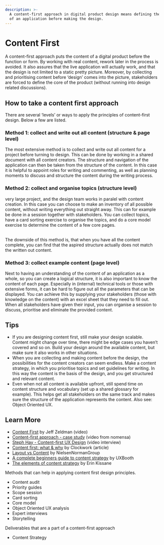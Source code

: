 ```yaml
---
description: >-
  A content-first approach in digital product design means defining the content
  of an application before making the design.
---
```


# Content First

A content-first approach puts the content of a digital product before the function or form. By working with real content, rework later in the process is avoided. It also assures that the live application will actually work, and that the design is not limited to a static pretty picture. Moreover, by collecting and prioritising content before ‘design’ comes into the picture, stakeholders are forced to define the core of the product (without running into design related discussions).&#x20;

## How to take a content first approach

There are several ‘levels’ or ways to apply the principles of content-first design. Below a few are listed.&#x20;



### **Method 1: collect and write out all content** **(structure** **& page level)**

The most extensive method is to collect and write out all content for a project before turning to design. This can be done by working in a shared document with all content creators. The structure and navigation of the application can then be taken from the structure of the content. In this case it is helpful to appoint roles for writing and commenting, as well as planning moments to discuss and structure the content during the writing process.&#x20;



### **Method 2: collect and organise topics** **(structure** **level)**

very large project, and the design team works in paralel with content creation. In this case you can choose to make an inventory of all possible content, without writing everything out straight away. This can for example be done in a session together with stakeholders. You can collect topics, have a card sorting exercise to organise the topics, and do a core model exercise to determine the content of a few core pages.

\
The downside of this method is, that when you have all the content complete, you can find that the aspired structure actually does not match the written out content.&#x20;



### **Method 3: collect example content** **(page** **level)**

Next to having an understanding of the content of an application as a whole, so you can create a logical structure, it is also important to know the content of each page. Especially in (internal) technical tools or those with extensive forms, it can be hard to figure out all the parameters that can be displayed. You can achieve this by supplying your stakeholders (those with knowledge on the content) with an excel sheet that they need to fill out. When all stakeholders have given their input, you can organise a session to discuss, prioritise and eliminate the provided content.&#x20;

## **Tips**

* If you are designing content first, still make your design scalable. Content might change over time, there might be edge cases you haven’t covered and so on. Build your design around the available content, but make sure it also works in other situations.&#x20;
* When you are collecting and making content before the design, the possibilities for the content creators can seem endless. Make a content strategy, in which you prioritise topics and set guidelines for writing. In this way the content is the basis of the design, and you get structured and relevant content.&#x20;
* Even when not all content is available upfront, still spend time on content structure and vocabulary (set up a shared glossary for example). This helps get all stakeholders on the same track and makes sure the structure of the application represents the content. Also see: Object Oriented UX.&#x20;

## **Learn More**

* [Content First](https://vimeo.com/70977623) by Jeff Zeldman (video)
* [Content-first approach - case study](https://www.youtube.com/watch?v=tAub0pKPK-s) (video from nomensa)
* [Steph Hay - Content-first UX Design](https://vimeo.com/119859080) (video interview)
* [Content first: what & why](https://www.clockwork.com/news/2017/03/20/760/what_the_content_first_approach_is_and_why_you_should_use_it/) by Clockwork (article)
* [Layout vs Content](https://www.nngroup.com/articles/layout-vs-content/) by NielsenNormanGroup
* [A complete beginners guide to content strategy](http://www.uxbooth.com/articles/complete-beginners-guide-to-content-strategy/) by UXBooth
* [The elements of content strategy](https://www.dropbox.com/home/hike-one_academy/00_Library/00_e-books?preview=2011+-+Kissane+-+The+Elements+of+Content+Strategy.pdf) by Erin Kissane&#x20;

Methods that can help in applying content first design principles.

* Content audit
* Priority guides
* Scope session
* Card sorting
* Core model
* Object Oriented UX analysis
* Expert interviews
* Storytelling

Deliverables that are a part of a content-first approach

* Content Strategy

